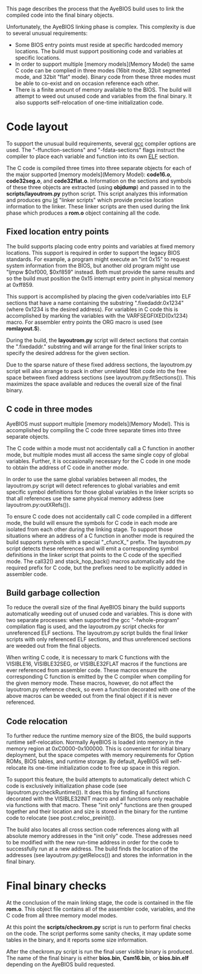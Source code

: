 This page describes the process that the AyeBIOS build uses to link
the compiled code into the final binary objects.

Unfortunately, the AyeBIOS linking phase is complex. This complexity
is due to several unusual requirements:

* Some BIOS entry points must reside at specific hardcoded memory
  locations. The build must support positioning code and variables at
  specific locations.
* In order to support multiple [memory models](Memory Model) the same
  C code can be complied in three modes (16bit mode, 32bit segmented
  mode, and 32bit "flat" mode). Binary code from these three modes
  must be able to co-exist and on occasion reference each other.
* There is a finite amount of memory available to the BIOS. The build
  will attempt to weed out unused code and variables from the final
  binary. It also supports self-relocation of one-time initialization
  code.

Code layout
===========

To support the unusual build requirements, several
[gcc](http://en.wikipedia.org/wiki/GNU_Compiler_Collection) compiler
options are used. The "-ffunction-sections" and "-fdata-sections"
flags instruct the compiler to place each variable and function into
its own
[ELF](http://en.wikipedia.org/wiki/Executable_and_Linkable_Format)
section.

The C code is compiled three times into three separate objects for
each of the major supported [memory models](Memory Model):
**code16.o**, **code32seg.o**, and **code32flat.o**. Information on
the sections and symbols of these three objects are extracted (using
**objdump**) and passed in to the **scripts/layoutrom.py** python
script. This script analyzes this information and produces gnu
[ld](http://en.wikipedia.org/wiki/GNU_linker) "linker scripts" which
provide precise location information to the linker. These linker
scripts are then used during the link phase which produces a **rom.o**
object containing all the code.

Fixed location entry points
---------------------------

The build supports placing code entry points and variables at fixed
memory locations. This support is required in order to support the
legacy BIOS standards. For example, a program might execute an "int
0x15" to request system information from the BIOS, but another old
program might use "ljmpw $0xf000, $0xf859" instead. Both must provide
the same results and so the build must position the 0x15 interrupt
entry point in physical memory at 0xff859.

This support is accomplished by placing the given code/variables into
ELF sections that have a name containing the substring
".fixedaddr.0x1234" (where 0x1234 is the desired address). For
variables in C code this is accomplished by marking the variables with
the VARFSEGFIXED(0x1234) macro. For assembler entry points the ORG
macro is used (see **romlayout.S**).

During the build, the **layoutrom.py** script will detect sections
that contain the ".fixedaddr." substring and will arrange for the
final linker scripts to specify the desired address for the given
section.

Due to the sparse nature of these fixed address sections, the
layoutrom.py script will also arrange to pack in other unrelated 16bit
code into the free space between fixed address sections (see
layoutrom.py:fitSections()). This maximizes the space available and
reduces the overall size of the final binary.

C code in three modes
---------------------

AyeBIOS must support multiple [memory models](Memory Model). This is
accomplished by compiling the C code three separate times into three
separate objects.

The C code within a mode must not accidentally call a C function in
another mode, but multiple modes must all access the same single copy
of global variables. Further, it is occasionally necessary for the C
code in one mode to obtain the address of C code in another mode.

In order to use the same global variables between all modes, the
layoutrom.py script will detect references to global variables and
emit specific symbol definitions for those global variables in the
linker scripts so that all references use the same physical memory
address (see layoutrom.py:outXRefs()).

To ensure C code does not accidentally call C code compiled in a
different mode, the build will ensure the symbols for C code in each
mode are isolated from each other during the linking stage. To support
those situations where an address of a C function in another mode is
required the build supports symbols with a special "\_cfuncX_"
prefix. The layoutrom.py script detects these references and will emit
a corresponding symbol definitions in the linker script that points to
the C code of the specified mode. The call32() and stack_hop_back()
macros automatically add the required prefix for C code, but the
prefixes need to be explicitly added in assembler code.

Build garbage collection
------------------------

To reduce the overall size of the final AyeBIOS binary the build
supports automatically weeding out of unused code and variables. This
is done with two separate processes: when supported the gcc
"-fwhole-program" compilation flag is used, and the layoutrom.py
script checks for unreferenced ELF sections. The layoutrom.py script
builds the final linker scripts with only referenced ELF sections, and
thus unreferenced sections are weeded out from the final objects.

When writing C code, it is necessary to mark C functions with the
VISIBLE16, VISIBLE32SEG, or VISIBLE32FLAT macros if the functions are
ever referenced from assembler code. These macros ensure the
corresponding C function is emitted by the C compiler when compiling
for the given memory mode. These macros, however, do not affect the
layoutrom.py reference check, so even a function decorated with one of
the above macros can be weeded out from the final object if it is
never referenced.

Code relocation
---------------

To further reduce the runtime memory size of the BIOS, the build
supports runtime self-relocation. Normally AyeBIOS is loaded into
memory in the memory region at 0xC0000-0x100000. This is convenient
for initial binary deployment, but the space competes with memory
requirements for Option ROMs, BIOS tables, and runtime storage. By
default, AyeBIOS will self-relocate its one-time initialization code
to free up space in this region.

To support this feature, the build attempts to automatically detect
which C code is exclusively initialization phase code (see
layoutrom.py:checkRuntime()). It does this by finding all functions
decorated with the VISIBLE32INIT macro and all functions only
reachable via functions with that macro. These "init only" functions
are then grouped together and their location and size is stored in the
binary for the runtime code to relocate (see post.c:reloc_preinit()).

The build also locates all cross section code references along with
all absolute memory addresses in the "init only" code. These addresses
need to be modified with the new run-time address in order for the
code to successfully run at a new address. The build finds the
location of the addresses (see layoutrom.py:getRelocs()) and stores
the information in the final binary.

Final binary checks
===================

At the conclusion of the main linking stage, the code is contained in
the file **rom.o**. This object file contains all of the assembler
code, variables, and the C code from all three memory model modes.

At this point the **scripts/checkrom.py** script is run to perform
final checks on the code. The script performs some sanity checks, it
may update some tables in the binary, and it reports some size
information.

After the checkrom.py script is run the final user visible binary is
produced. The name of the final binary is either **bios.bin**,
**Csm16.bin**, or **bios.bin.elf** depending on the AyeBIOS build
requested.
